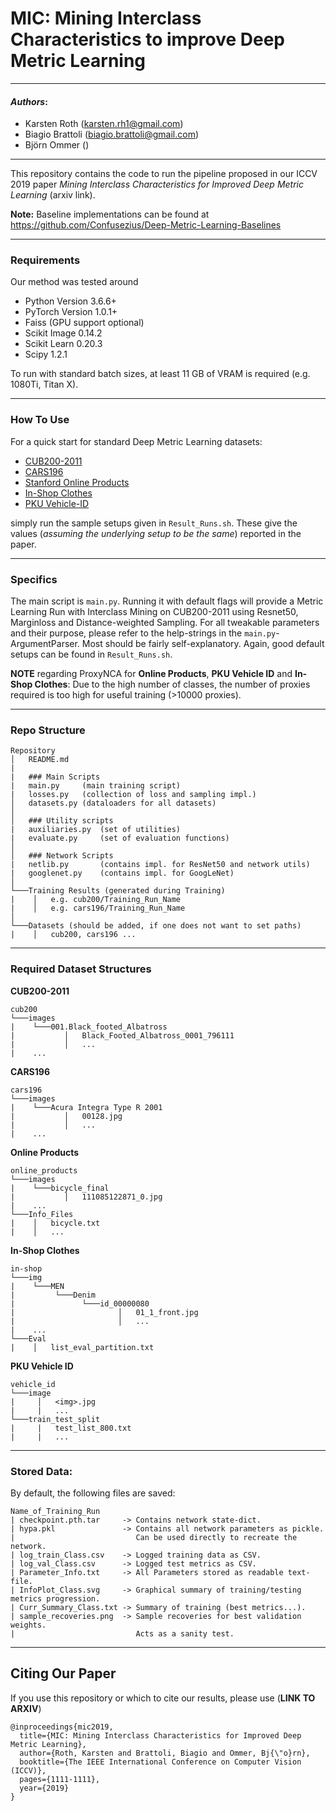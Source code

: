 # MIC: Mining Interclass Characteristics to improve Deep Metric Learning
---
#### ___Authors___:
* Karsten Roth (karsten.rh1@gmail.com)
* Biagio Brattoli (biagio.brattoli@gmail.com)
* Björn Ommer ()

---
This repository contains the code to run the pipeline proposed in our ICCV 2019 paper _Mining Interclass Characteristics for Improved Deep Metric Learning_ (arxiv link).

**Note:** Baseline implementations can be found at https://github.com/Confusezius/Deep-Metric-Learning-Baselines

---
### Requirements
Our method was tested around
* Python Version 3.6.6+
* PyTorch Version 1.0.1+
* Faiss (GPU support optional)
* Scikit Image 0.14.2
* Scikit Learn 0.20.3
* Scipy 1.2.1

To run with standard batch sizes, at least 11 GB of VRAM is required (e.g. 1080Ti, Titan X).

---

### How To Use
For a quick start for standard Deep Metric Learning datasets:

* [CUB200-2011](http://www.vision.caltech.edu/visipedia/CUB-200.html)
* [CARS196](https://ai.stanford.edu/~jkrause/cars/car_dataset.html)
* [Stanford Online Products](http://cvgl.stanford.edu/projects/lifted_struct/)
* [In-Shop Clothes](http://mmlab.ie.cuhk.edu.hk/projects/DeepFashion/InShopRetrieval.html)
* [PKU Vehicle-ID](https://www.pkuml.org/resources/pku-vds.html)


simply run the sample setups given in `Result_Runs.sh`. These give the values (*assuming the underlying setup to be the same*) reported in the paper.  

---

### Specifics
The main script is `main.py`. Running it with default flags will provide a Metric Learning Run with Interclass Mining on CUB200-2011 using Resnet50, Marginloss and Distance-weighted Sampling. For all tweakable parameters and their purpose, please refer to the help-strings in the `main.py`-ArgumentParser. Most should be fairly self-explanatory. Again, good default setups can be found in `Result_Runs.sh`.   

__NOTE__ regarding ProxyNCA for __Online Products__, __PKU Vehicle ID__ and __In-Shop Clothes__: Due to the high number of classes, the number of proxies required is too high for useful training (>10000 proxies).


---

### Repo Structure
```
Repository
│   README.md
|
|   ### Main Scripts
|   main.py     (main training script)
|   losses.py   (collection of loss and sampling impl.)
│   datasets.py (dataloaders for all datasets)
│   
│   ### Utility scripts
|   auxiliaries.py  (set of utilities)
|   evaluate.py     (set of evaluation functions)
│   
│   ### Network Scripts
|   netlib.py       (contains impl. for ResNet50 and network utils)
|   googlenet.py    (contains impl. for GoogLeNet)
│   
└───Training Results (generated during Training)
|    │   e.g. cub200/Training_Run_Name
|    │   e.g. cars196/Training_Run_Name
│   
└───Datasets (should be added, if one does not want to set paths)
|    │   cub200, cars196 ...
```

---


### Required Dataset Structures
__CUB200-2011__
```
cub200
└───images
|    └───001.Black_footed_Albatross
|           │   Black_Footed_Albatross_0001_796111
|           │   ...
|    ...
```

__CARS196__
```
cars196
└───images
|    └───Acura Integra Type R 2001
|           │   00128.jpg
|           │   ...
|    ...
```

__Online Products__
```
online_products
└───images
|    └───bicycle_final
|           │   111085122871_0.jpg
|    ...
└───Info_Files
|    │   bicycle.txt
|    │   ...
```

__In-Shop Clothes__
```
in-shop
└───img
|    └───MEN
|         └───Denim
|               └───id_00000080
|                       │   01_1_front.jpg
|                       │   ...
|    ...
└───Eval
|    │   list_eval_partition.txt
```


__PKU Vehicle ID__
```
vehicle_id
└───image
|     │   <img>.jpg
|     |   ...
└───train_test_split
|     |   test_list_800.txt
|     |   ...
```

---

### Stored Data:
By default, the following files are saved:
```
Name_of_Training_Run
| checkpoint.pth.tar     -> Contains network state-dict.
| hypa.pkl               -> Contains all network parameters as pickle.
|                           Can be used directly to recreate the network.
| log_train_Class.csv    -> Logged training data as CSV.                      
| log_val_Class.csv      -> Logged test metrics as CSV.                    
| Parameter_Info.txt     -> All Parameters stored as readable text-file.
| InfoPlot_Class.svg     -> Graphical summary of training/testing metrics progression.
| Curr_Summary_Class.txt -> Summary of training (best metrics...).                      
| sample_recoveries.png  -> Sample recoveries for best validation weights.
|                           Acts as a sanity test.
```

---

## Citing Our Paper
If you use this repository or which to cite our results, please use (**LINK TO ARXIV**)
```
@inproceedings{mic2019,
  title={MIC: Mining Interclass Characteristics for Improved Deep Metric Learning},
  author={Roth, Karsten and Brattoli, Biagio and Ommer, Bj{\"o}rn},
  booktitle={The IEEE International Conference on Computer Vision (ICCV)},
  pages={1111-1111},
  year={2019}
}
```
